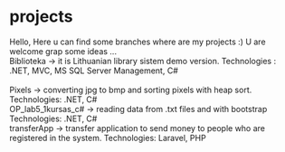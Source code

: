 # projects
Hello, 
Here u can find some branches where are my projects :)
U are welcome grap some ideas ...                      
Biblioteka -> it is Lithuanian library sistem demo version. Technologies : .NET, MVC, MS SQL Server Management, C#<br>                    
Pixels -> converting jpg to bmp and sorting pixels with heap sort. Technologies: .NET, C#                          
OP_lab5_1kursas_c# -> reading data from .txt files and with bootstrap Technologies: .NET, C#<br>
transferApp -> transfer application to send money to people who are registered in the system. Technologies: Laravel, PHP
